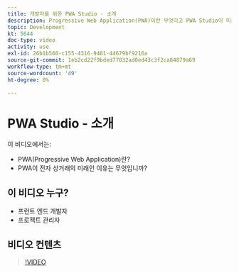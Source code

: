 ```yaml
---
title: 개발자를 위한 PWA Studio - 소개
description: Progressive Web Application(PWA)이란 무엇이고 PWA Studio이 미래인 ​ 것입니다.
topic: Development
kt: 5644
doc-type: video
activity: use
exl-id: 26b1b560-c155-4316-9481-44679bf9216a
source-git-commit: 1eb2cd22f9bded77032ad0ed43c3f2ca84879a69
workflow-type: tm+mt
source-wordcount: '49'
ht-degree: 0%

---
```


# PWA Studio - 소개

이 비디오에서는:

- PWA(Progressive Web Application)란?
- PWA이 전자 상거래의 미래인 이유는 무엇입니까?

## 이 비디오 누구?

- 프런트 엔드 개발자
- 프로젝트 관리자

## 비디오 컨텐츠

>[!VIDEO](https://video.tv.adobe.com/v/35715?quality=12&learn=on)
